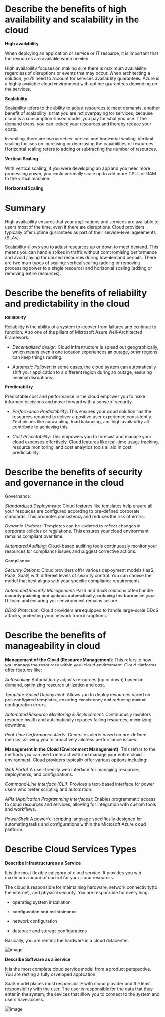 # Describe the benefits of high availability and scalability in the cloud

**High availability**

When deploying an application or service or IT resource, it is important that the resources are available when needed. 

High availability focuses on making sure there is maximum availability, regardless of disruptions or events that may occur. When architecting a solution, you'll need to account for services availability guarantees. Azure is a highly available cloud environment with uptime guarantees depending on the services.

**Scalability**

Scalability refers to the ability to adjust resources to meet demands. another benefit of scalability is that you are not overpaying for services, because cloud is a consumption-based model, you pay for what you use. If the demand drops, you can reduce your resources and thereby reduce your costs.

In scaling, there are two varieties: vertical and horizontal scaling. Vertical scaling focuses on increasing or decreasing the capabilities of resources. Horizontal scaling refers to adding or subtracting the number of resources.

**Vertical Scaling**

With vertical scaling, if you were developing an app and you need more processing power, you could vertically scale up to add more CPUs or RAM to the virtual machine.

**Horizontal Scaling**

# Summary

High availability ensures that your applications and services are available to users most of the time, even if there are disruptions.
Cloud providers typically offer uptime guarantees as part of their service-level agreements (SLAs).

Scalability allows you to adjust resources up or down to meet demand. This means you can handle spikes in traffic without compromising performance and avoid paying for unused resources during low-demand periods. 
There are two main types of scaling: vertical scaling (adding or removing processing power to a single resource) and horizontal scaling (adding or removing entire resources).

# Describe the benefits of reliability and predictability in the cloud

**Reliability**

Reliability is the ability of a system to recover from failures and continue to function. Also one of the pillars of Microsoft Azure Well-Architected Framework.

* *Decentralized design*: Cloud infrastructure is spread out geographically, which means even if one location experiences an outage, other regions can keep things running.

* *Automatic Failover*: in some cases, the cloud system can automatically shift your application to a different region during an outage, ensuring minimal disruptions.

**Predictability**

Predictable cost and performance in the cloud empower you to make informed decisions and move forward with a sense of security.

* *Performance Predictability*: This ensures your cloud solution has the resources required to deliver a positive user experience consistently. Techniques like autoscaling, load balancing, and high availability all contribute to achieving this.

* *Cost Predictability*: This empowers you to forecast and manage your cloud expenses effectively. Cloud features like real-time usage tracking, resource monitoring, and cost analytics tools all aid in cost predictability.


# Describe the benefits of security and governance in the cloud

Governance:

*Standardized Deployments*: Cloud features like templates help ensure all your resources are configured according to pre-defined corporate standards. This promotes consistency and reduces the risk of errors.

*Dynamic Updates*: Templates can be updated to reflect changes in corporate policies or regulations. This ensures your cloud environment remains compliant over time.

*Automated Auditing*: Cloud-based auditing tools continuously monitor your resources for compliance issues and suggest corrective actions.

Compliance:

*Security Options*: Cloud providers offer various deployment models (IaaS, PaaS, SaaS) with different levels of security control. You can choose the model that best aligns with your specific compliance requirements.

*Automated Security Management*: PaaS and SaaS solutions often handle security patching and updates automatically, reducing the burden on your IT team and ensuring your environment remains secure.

*DDoS Protection*: Cloud providers are equipped to handle large-scale DDoS attacks, protecting your network from disruptions.

# Describe the benefits of manageability in cloud

**Management of the Cloud (Resource Management)**: This refers to how you manage the resources within your cloud environment. Cloud platforms offer features like:

*Autoscaling*: Automatically adjusts resources (up or down) based on demand, optimizing resource utilization and cost.

*Template-Based Deployment*: Allows you to deploy resources based on pre-configured templates, ensuring consistency and reducing manual configuration errors.

*Automated Resource Monitoring & Replacement*: Continuously monitors resource health and automatically replaces failing resources, minimizing downtime.


*Real-time Performance Alerts*: Generates alerts based on pre-defined metrics, allowing you to proactively address performance issues.

**Management in the Cloud (Environment Management)**: This refers to the methods you can use to interact with and manage your entire cloud environment. Cloud providers typically offer various options including:

*Web Portal*: A user-friendly web interface for managing resources, deployments, and configurations.

*Command-Line Interface (CLI)*: Provides a text-based interface for power users who prefer scripting and automation.

*APIs (Application Programming Interfaces)*: Enables programmatic access to cloud resources and services, allowing for integration with custom tools and workflows.

*PowerShell*: A powerful scripting language specifically designed for automating tasks and configurations within the Microsoft Azure cloud platform.


# Describe Cloud Services Types

**Describe Infrastructure as a Service**

It is the most flexible category of cloud service. It provides you wth maximum amount of control for your cloud resources.

The cloud is responsible for maintaining hardware, network connectivity(to the internet), and physical security. You are responsible for everything: 

  * operating system installation

  * configuration and maintainance

  * network configuration

  * database and storage configurations

Basically, you are renting the hardware in a cloud datacenter.

![image](https://github.com/user-attachments/assets/d0ebbb14-d789-4557-9456-7e123577805a)

**Describe Software as a Service**

It is the most complete cloud service model from a product perspective. You are renting a fully developed application.

SaaS model places most responsibility with cloud provider and the least responsibility with the user. The user is responsible for the data that they enter in the system, the devices that allow you to connect to the system and users have access.

![image](https://github.com/user-attachments/assets/f3ea2e14-71ac-4954-a72c-ba65e8a9abb8)


